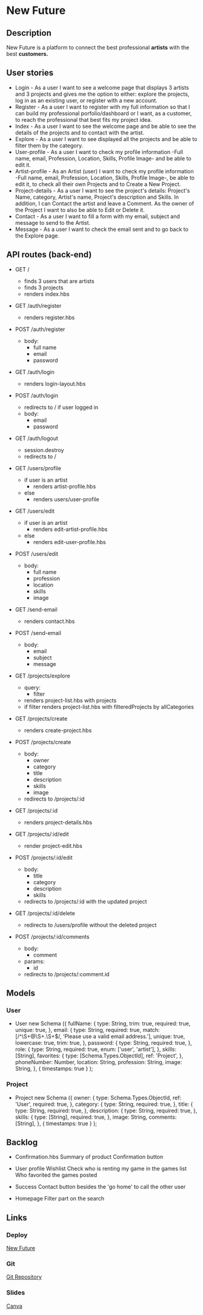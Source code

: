 # New Future

## Description

New Future is a platform to connect the best professional **artists** with the best **customers.**

## User stories

- Login - As a user I want to see a welcome page that displays 3 artists and 3 projects and gives me the option to either: explore the projects, log in as an existing user, or register with a new account.
- Register - As a user I want to register with my full information so that I can build my professional porfolio/dashboard or I want, as a customer, to reach the professional that best fits my project idea.
- Index - As a user I want to see the welcome page and be able to see the details of the projects and to contact with the artist.
- Explore - As a user I want to see displayed all the projects and be able to filter them by the category.
- User-profile - As a user I want to check my profile information -Full name, email, Profession, Location, Skills, Profile Image- and be able to edit it.
- Artist-profile - As an Artist (user) I want to check my profile information -Full name, email, Profession, Location, Skills, Profile Image-, be able to edit it, to check all their own Projects and to Create a New Project.
- Project-details - As a user I want to see the project's details: Project's Name, category, Artist's name, Project's description and Skills. In addition, I can Contact the artist and leave a Comment. As the owner of the Project I want to also be able to Edit or Delete it.
- Contact - As a user I want to fill a form with my email, subject and message to send to the Artist.
- Message - As a user I want to check the email sent and to go back to the Explore page.

## API routes (back-end)

- GET /
  - finds 3 users that are artists
  - finds 3 projects
  - renders index.hbs

- GET /auth/register
  - renders register.hbs

- POST /auth/register
  - body:
    - full name
    - email
    - password
    
- GET /auth/login
  - renders login-layout.hbs

- POST /auth/login
  - redirects to / if user logged in
  - body:
    - email
    - password

- GET /auth/logout
  - session.destroy
  - redirects to /
  
- GET /users/profile
  - if user is an artist
    - renders artist-profile.hbs
  - else
    - renders users/user-profile

- GET /users/edit
  - if user is an artist
    - renders edit-artist-profile.hbs
  - else
    - renders edit-user-profile.hbs

- POST /users/edit
  - body:
    - full name
    - profession
    - location
    - skills
    - image
    
- GET /send-email
  - renders contact.hbs

- POST /send-email
  - body:
    - email
    - subject
    - message

- GET /projects/explore
  - query:
    - filter
  - renders project-list.hbs with projects
  - if filter renders project-list.hbs with filteredProjects by allCategories

- GET /projects/create
  - renders create-project.hbs

- POST /projects/create
  - body:
    - owner
    - category
    - title
    - description
    - skills
    - image
  - redirects to /projects/:id

- GET /projects/:id
  - renders project-details.hbs

- GET /projects/:id/edit
  - render project-edit.hbs

- POST /projects/:id/edit
  - body:
    - title
    - category
    - description
    - skills
  - redirects to /projects/:id with the updated project

- GET /projects/:id/delete
  - redirects to /users/profile without the deleted project

- POST /projects/:id/comments
  - body:
    - comment
  - params:
    - id
  - redirects to /projects/:comment.id

## Models

### User

- User new Schema ({
    fullName: {
      type: String,
      trim: true,
      required: true,
      unique: true,
    },
    email: {
      type: String,
      required: true,
      match: [/^\S+@\S+\.\S+$/, 'Please use a valid email address.'],
      unique: true,
      lowercase: true,
      trim: true,
    },
    password: {
      type: String,
      required: true,
    },
    role: {
      type: String,
      required: true,
      enum: ['user', 'artist'],
    },
    skills: [String],
    favorites: {
      type: [Schema.Types.ObjectId],
      ref: 'Project',
    },
    phoneNumber: Number,
    location: String,
    profession: String,
    image: String,
  },
  { timestamps: true }
);

### Project

- Project new Schema ({
    owner: {
      type: Schema.Types.ObjectId,
      ref: 'User',
      required: true,
    },
    category: {
      type: String,
      required: true,
    },
    title: {
      type: String,
      required: true,
    },
    description: {
      type: String,
      required: true,
    },
    skills: {
      type: [String],
      required: true,
    },
      image: String,
      comments: [String],
    },
    { timestamps: true }
  );

## Backlog

- Confirmation.hbs
  Summary of product
  Confirmation button

- User profile
  Wishlist
  Check who is renting my game in the games list
  Who favorited the games posted

- Success
  Contact button besides the 'go home' to call the other user

- Homepage
  Filter part on the search

## Links

### Deploy

[New Future](https://clumsy-snaps-ant.cyclic.app/)

### Git

[Git Repository](https://github.com/li0nh4z3/m2-project)

### Slides

[Canva](https://www.canva.com/design/DAFeAGspR8I/6y2KDF900bNvXyScHMUJ0g/edit?utm_content=DAFeAGspR8I&utm_campaign=designshare&utm_medium=link2&utm_source=sharebutton)
